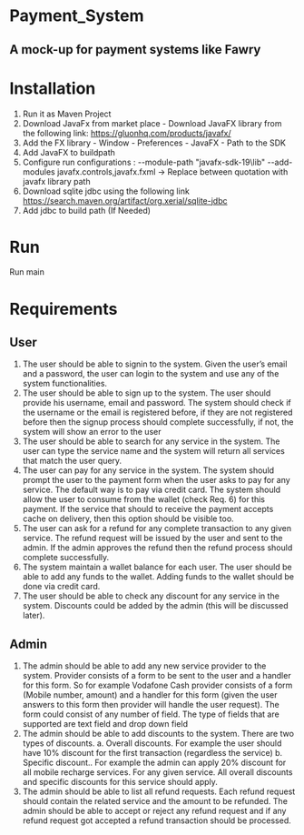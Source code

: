 # Payment_System
## A mock-up for payment systems like Fawry

# Installation
1. Run it as Maven Project
2. Download JavaFx from market place - Download JavaFX library from the following link: https://gluonhq.com/products/javafx/
3. Add the FX library -  Window - Preferences - JavaFX - Path to the SDK
4. Add JavaFX to buildpath
5. Configure run configurations : --module-path "javafx-sdk-19\lib"  --add-modules javafx.controls,javafx.fxml   -> Replace between quotation with javafx library path
4. Download sqlite jdbc using the following link https://search.maven.org/artifact/org.xerial/sqlite-jdbc
5. Add jdbc to build path (If Needed)

# Run
Run main

# Requirements 
## User
1. The user should be able to signin to the system. Given the user’s email and a password, the user can login to the system and use any of the system functionalities.
2. The user should be able to sign up to the system. The user should provide his username, email and password. The system should check if the username or the email is registered before, if they are not registered before then the signup process should complete successfully, if not, the system will show an error to the user
3. The user should be able to search for any service in the system. The user can type the service name and the system will return all services that match the user query.
4. The user can pay for any service in the system. The system should prompt the user to the payment form when the user asks to pay for any service. The default way is to pay via credit card. The system should allow the user to consume from the wallet (check Req. 6) for this payment. If the service that should to receive the payment accepts cache on delivery, then this option should be visible too.
5. The user can ask for a refund for any complete transaction to any given service. The refund request will be issued by the user and sent to the admin. If the admin approves the refund then the refund process should complete successfully.
6. The system maintain a wallet balance for each user. The user should be able to add any funds to the wallet. Adding funds to the wallet should be done via credit card.
7. The user should be able to check any discount for any service in the system. Discounts could be added by the admin (this will be discussed later).
## Admin
1. The admin should be able to add any new service provider to the system. Provider consists of a form to be sent to the user and a handler for this form. So for example Vodafone Cash provider consists of a form (Mobile number, amount) and a handler for this form (given the user answers to this form then provider will handle the user request). The form could consist of any number of field. The type of fields that are supported are text field and drop down field
2. The admin should be able to add discounts to the system. There are two types of discounts.
a. Overall discounts. For example the user should have 10% discount for the first transaction (regardless the service)
b. Specific discount.. For example the admin can apply 20% discount for all mobile recharge services.
For any given service. All overall discounts and specific discounts for this service should apply.
3. The admin should be able to list all refund requests. Each refund request should contain the related service and the amount to be refunded. The admin should be able to accept or reject any refund request and if any refund request got accepted a refund transaction should be processed.

